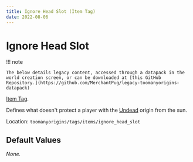 ```yaml
---
title: Ignore Head Slot (Item Tag)
date: 2022-08-06
---
```

# Ignore Head Slot

!!! note

    The below details legacy content, accessed through a datapack in the world creation screen, or can be downloaded at [this GitHub Repository.](https://github.com/MerchantPug/legacy-toomanyorigins-datapack)

[Item Tag](../tags.md).

Defines what doesn't protect a player with the [Undead](../../origins/toomanyorigins_legacy//undead.md) origin from the sun.

Location: `toomanyorigins/tags/items/ignore_head_slot`

## Default Values

*None.*